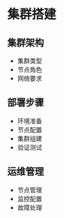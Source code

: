 # 集群搭建

## 集群架构
- 集群类型
- 节点角色
- 网络要求

## 部署步骤
- 环境准备
- 节点配置
- 集群组建
- 验证测试

## 运维管理
- 节点管理
- 监控配置
- 故障处理 